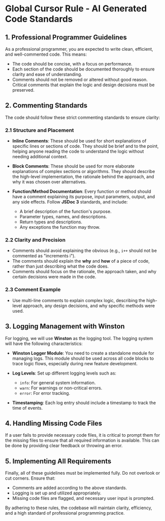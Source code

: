 # Global Cursor Rule - AI Generated Code Standards

## 1. Professional Programmer Guidelines

As a professional programmer, you are expected to write clean, efficient, and well-commented code. This means:

- The code should be concise, with a focus on performance.
- Each section of the code should be documented thoroughly to ensure clarity and ease of understanding.
- Comments should not be removed or altered without good reason. Critical comments that explain the logic and design decisions must be preserved.

## 2. Commenting Standards

The code should follow these strict commenting standards to ensure clarity:

### 2.1 Structure and Placement

- **Inline Comments**: These should be used for short explanations of specific lines or sections of code. They should be brief and to the point, helping anyone reading the code to understand the logic without needing additional context.

- **Block Comments**: These should be used for more elaborate explanations of complex sections or algorithms. They should describe the high-level implementation, the rationale behind the approach, and why it was chosen over alternatives.

- **Function/Method Documentation**: Every function or method should have a comment explaining its purpose, input parameters, output, and any side effects. Follow **JSDoc 3** standards, and include:
  - A brief description of the function's purpose.
  - Parameter types, names, and descriptions.
  - Return types and descriptions.
  - Any exceptions the function may throw.

### 2.2 Clarity and Precision

- Comments should avoid explaining the obvious (e.g., `i++` should not be commented as "increments i").
- The comments should explain the **why** and **how** of a piece of code, rather than just describing what the code does.
- Comments should focus on the rationale, the approach taken, and why certain decisions were made in the code.

### 2.3 Comment Example

- Use multi-line comments to explain complex logic, describing the high-level approach, any design decisions, and why specific methods were used.

## 3. Logging Management with Winston

For logging, we will use **Winston** as the logging tool. The logging system will have the following characteristics:

- **Winston Logger Module**: You need to create a standalone module for managing logs. This module should be used across all code blocks to trace logic flows, especially during new feature development.

- **Log Levels**: Set up different logging levels such as:
  - `info`: For general system information.
  - `warn`: For warnings or non-critical errors.
  - `error`: For error tracking.

- **Timestamping**: Each log entry should include a timestamp to track the time of events.

## 4. Handling Missing Code Files

If a user fails to provide necessary code files, it is critical to prompt them for the missing files to ensure that all required information is available. This can be done by providing clear feedback or throwing an error.

## 5. Implementing All Requirements

Finally, all of these guidelines must be implemented fully. Do not overlook or cut corners. Ensure that:

- Comments are added according to the above standards.
- Logging is set up and utilized appropriately.
- Missing code files are flagged, and necessary user input is prompted.

By adhering to these rules, the codebase will maintain clarity, efficiency, and a high standard of professional programming practice.
